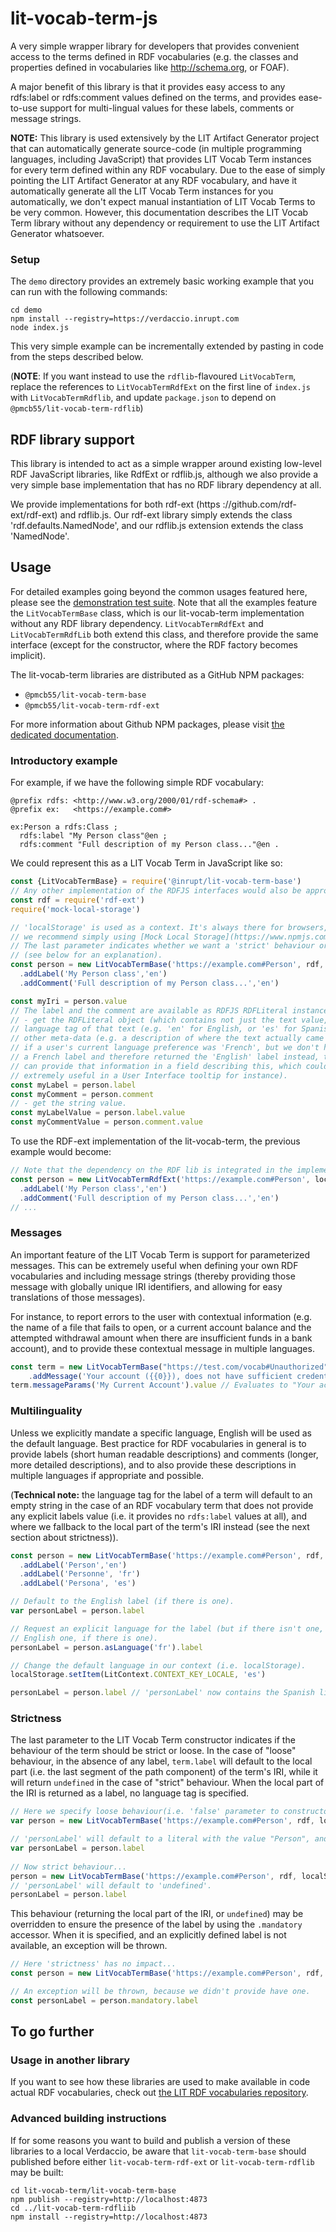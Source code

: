 # lit-vocab-term-js
A very simple wrapper library for developers that provides convenient access to
the terms defined in RDF vocabularies (e.g. the classes and properties defined
in vocabularies like http://schema.org, or FOAF).
  
A major benefit of this library is that it provides easy access to any 
rdfs:label or rdfs:comment values defined on the terms, and provides ease-to-use
support for multi-lingual values for these labels, comments or message strings. 

**NOTE:** This library is used extensively by the LIT Artifact Generator project
that can automatically generate source-code (in multiple programming languages,
including JavaScript) that provides LIT Vocab Term instances for every term
defined within any RDF vocabulary. Due to the ease of simply pointing the LIT
Artifact Generator at any RDF vocabulary, and have it automatically generate all
the LIT Vocab Term instances for you automatically, we don't expect manual
instantiation of LIT Vocab Terms to be very common. However, this documentation
describes the LIT Vocab Term library without any dependency or requirement to
use the LIT Artifact Generator whatsoever.

### Setup

The `demo` directory provides an extremely basic working example that you can run
with the following commands:
```
cd demo
npm install --registry=https://verdaccio.inrupt.com
node index.js
```

This very simple example can be incrementally extended by pasting in code from
the steps described below.

(**NOTE**: If you want instead to use the `rdflib`-flavoured `LitVocabTerm`, 
replace the references to `LitVocabTermRdfExt` on the first line of `index.js`
with `LitVocabTermRdflib`, and update `package.json` to depend on
`@pmcb55/lit-vocab-term-rdflib`)


## RDF library support
This library is intended to act as a simple wrapper around existing low-level
RDF JavaScript libraries, like RdfExt or rdflib.js, although we also provide a
very simple base implementation that has no RDF library dependency at all.

We provide implementations for both rdf-ext (https
://github.com/rdf-ext/rdf-ext) and rdflib.js. Our rdf-ext library simply
extends the class 'rdf.defaults.NamedNode', and our rdflib.js extension extends
the class 'NamedNode'.

## Usage
For detailed examples going beyond the common usages featured here, please see 
the [demonstration test suite](./test/DemonstrateUsage.test.js). Note that all 
the examples feature the `LitVocabTermBase` class, which is our lit-vocab-term 
implementation without any RDF library dependency. `LitVocabTermRdfExt` and 
`LitVocabTermRdfLib` both extend this class, and therefore provide the same
interface (except for the constructor, where the RDF factory becomes implicit).

The lit-vocab-term libraries are distributed as a GitHub NPM packages:
- `@pmcb55/lit-vocab-term-base`
- `@pmcb55/lit-vocab-term-rdf-ext`

For more information about Github NPM packages, please visit [the dedicated documentation](https://help.github.com/en/github/managing-packages-with-github-packages/configuring-npm-for-use-with-github-packages).

### Introductory example

For example, if we have the following simple RDF vocabulary:
```
@prefix rdfs: <http://www.w3.org/2000/01/rdf-schema#> .
@prefix ex:   <https://example.com#>

ex:Person a rdfs:Class ;
  rdfs:label "My Person class"@en ;
  rdfs:comment "Full description of my Person class..."@en .
```

We could represent this as a LIT Vocab Term in JavaScript like so:
```javascript
const {LitVocabTermBase} = require('@inrupt/lit-vocab-term-base')
// Any other implementation of the RDFJS interfaces would also be appropriate.
const rdf = require('rdf-ext')
require('mock-local-storage')

// 'localStorage' is used as a context. It's always there for browsers, but in NodeJS
// we recommend simply using [Mock Local Storage](https://www.npmjs.com/package/mock-local-storage).
// The last parameter indicates whether we want a 'strict' behaviour or not
// (see below for an explanation).  
const person = new LitVocabTermBase('https://example.com#Person', rdf, localStorage, true)
  .addLabel('My Person class','en')
  .addComment('Full description of my Person class...','en')

const myIri = person.value
// The label and the comment are available as RDFJS RDFLiteral instances:
// - get the RDFLiteral object (which contains not just the text value, but also the 
// language tag of that text (e.g. 'en' for English, or 'es' for Spanish), and potentially
// other meta-data (e.g. a description of where the text actually came from, for example
// if a user's current language preference was 'French', but we don't have
// a French label and therefore returned the 'English' label instead, then we
// can provide that information in a field describing this, which could be
// extremely useful in a User Interface tooltip for instance).
const myLabel = person.label
const myComment = person.comment
// - get the string value.
const myLabelValue = person.label.value
const myCommentValue = person.comment.value
```

To use the RDF-ext implementation of the lit-vocab-term, the previous example would
become: 

```javascript
// Note that the dependency on the RDF lib is integrated in the implementation.
const person = new LitVocabTermRdfExt('https://example.com#Person', localStorage, true)
  .addLabel('My Person class','en')
  .addComment('Full description of my Person class...','en')
// ...
```

### Messages

An important feature of the LIT Vocab Term is support for parameterized
messages. This can be extremely useful when defining your own RDF vocabularies
and including message strings (thereby providing those message with globally
unique IRI identifiers, and allowing for easy translations of those messages).

For instance, to report errors to the user with contextual information (e.g.
the name of a file that fails to open, or a current account balance and the
attempted withdrawal amount when there are insufficient funds in a bank
account), and to provide these contextual message in multiple languages.

```javascript
const term = new LitVocabTermBase("https://test.com/vocab#Unauthorized", rdf, localStorage, true)
    .addMessage('Your account ({{0}}), does not have sufficient credentials for this operation', 'en')
term.messageParams('My Current Account').value // Evaluates to "Your account (My Current Account)..."
```

### Multilinguality

Unless we explicitly mandate a specific language, English will be used as the
default language. Best practice for RDF vocabularies in general is to provide
labels (short human readable descriptions) and comments (longer, more detailed
descriptions), and to also provide these descriptions in multiple languages if
appropriate and possible.

(**Technical note:** the language tag for the label of a term will default to an
empty string in the case of an RDF vocabulary term that does not provide any
explicit labels value (i.e. it provides no `rdfs:label` values at all), and
where we fallback to the local part of the term's IRI instead (see the next
section about strictness)).

```javascript
const person = new LitVocabTermBase('https://example.com#Person', rdf, localStorage, true)
  .addLabel('Person','en')
  .addLabel('Personne', 'fr')
  .addLabel('Persona', 'es')

// Default to the English label (if there is one).
var personLabel = person.label

// Request an explicit language for the label (but if there isn't one, fallback to the
// English one, if there is one).
personLabel = person.asLanguage('fr').label

// Change the default language in our context (i.e. localStorage).
localStorage.setItem(LitContext.CONTEXT_KEY_LOCALE, 'es')

personLabel = person.label // 'personLabel' now contains the Spanish literal.
```

### Strictness

The last parameter to the LIT Vocab Term constructor indicates if the behaviour
of the term should be strict or loose.
In the case of "loose" behaviour, in the absence of any label, `term.label` will
default to the local part (i.e. the last segment of the path component) of the
term's IRI, while it will return `undefined` in the case of "strict" behaviour.
When the local part of the IRI is returned as a label, no language tag is
specified.

```javascript
// Here we specify loose behaviour(i.e. 'false' parameter to constructor)...
var person = new LitVocabTermBase('https://example.com#Person', rdf, localStorage, false)

// 'personLabel' will default to a literal with the value "Person", and the language tag @en.
var personLabel = person.label 
 
// Now strict behaviour...
person = new LitVocabTermBase('https://example.com#Person', rdf, localStorage, true)
// 'personLabel' will default to 'undefined'.
personLabel = person.label
```

This behaviour (returning the local part of the IRI, or `undefined`) may be overridden
to ensure the presence of the label by using the `.mandatory` accessor. When it is
specified, and an explicitly defined label is not available, an exception will be thrown.

```javascript
// Here 'strictness' has no impact...
const person = new LitVocabTermBase('https://example.com#Person', rdf, localStorage, true)

// An exception will be thrown, because we didn't provide have one.
const personLabel = person.mandatory.label 
```

## To go further

### Usage in another library

If you want to see how these libraries are used to make available in code actual
RDF vocabularies, check out [the LIT RDF vocabularies repository](https://github.com/pmcb55/lit-rdf-vocab). 

### Advanced building instructions

If for some reasons you want to build and publish a version of these libraries to
a local Verdaccio, be aware that `lit-vocab-term-base` should published before
either `lit-vocab-term-rdf-ext` or `lit-vocab-term-rdflib` may be built:
```
cd lit-vocab-term/lit-vocab-term-base
npm publish --registry=http://localhost:4873
cd ../lit-vocab-term-rdfliib
npm install --registry=http://localhost:4873
```
